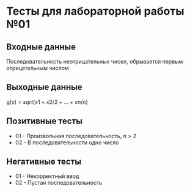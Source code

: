 # Тесты для лабораторной работы №01

## Входные данные
Последовательность неотрицательных чисел, обрывается первым отрицательным числом

## Выходные данные
g(x) = $sqrt(x1 + x2/2 + ... + xn/n)$

## Позитивные тесты
- 01 - Произвольная последовательность, n > 2
- 02 - В последовательности одно число

## Негативные тесты
- 01 - Некорректный ввод
- 02 - Пустая последовательность